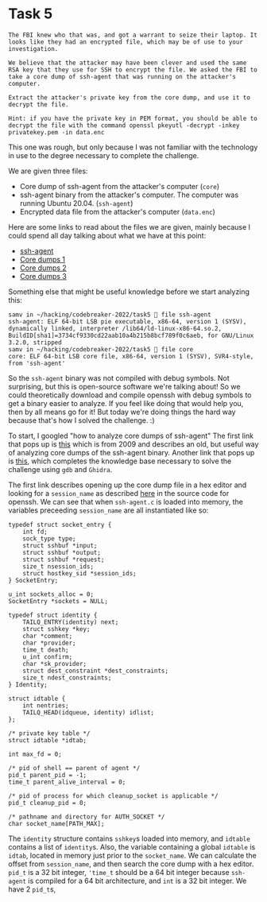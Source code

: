 # Task 5
```
The FBI knew who that was, and got a warrant to seize their laptop. It looks like they had an encrypted file, which may be of use to your investigation.

We believe that the attacker may have been clever and used the same RSA key that they use for SSH to encrypt the file. We asked the FBI to take a core dump of ssh-agent that was running on the attacker's computer.

Extract the attacker's private key from the core dump, and use it to decrypt the file.

Hint: if you have the private key in PEM format, you should be able to decrypt the file with the command openssl pkeyutl -decrypt -inkey privatekey.pem -in data.enc
```

This one was rough, but only because I was not familiar with the technology in use to the degree necessary to complete the challenge.

We are given three files:
 - Core dump of ssh-agent from the attacker's computer (`core`)
 - ssh-agent binary from the attacker's computer. The computer was running Ubuntu 20.04. (`ssh-agent`)
 - Encrypted data file from the attacker's computer (`data.enc`)

Here are some links to read about the files we are given, mainly because I could spend all day talking about what we have at this point:
 - [ssh-agent](https://linux.die.net/man/1/ssh-agent)
 - [Core dumps 1](https://en.wikipedia.org/wiki/Core_dump)
 - [Core dumps 2](https://wiki.archlinux.org/title/Core_dump)
 - [Core dumps 3](https://stackoverflow.com/questions/5115613/core-dump-file-analysis)

Something else that might be useful knowledge before we start analyzing this:
```
samv in ~/hacking/codebreaker-2022/task5  file ssh-agent
ssh-agent: ELF 64-bit LSB pie executable, x86-64, version 1 (SYSV), dynamically linked, interpreter /lib64/ld-linux-x86-64.so.2, BuildID[sha1]=3734cf9330cd22aab10a4b215b8bcf789f0c6aeb, for GNU/Linux 3.2.0, stripped
samv in ~/hacking/codebreaker-2022/task5  file core
core: ELF 64-bit LSB core file, x86-64, version 1 (SYSV), SVR4-style, from 'ssh-agent'
```

So the `ssh-agent` binary was not compiled with debug symbols. Not surprising, but this is open-source software we're talking about!
So we could theoretically download and compile openssh with debug symbols to get a binary easier to analyze.
If you feel like doing that would help you, then by all means go for it! But today we're doing things the hard way because that's how I solved the challenge. :)

To start, I googled "how to analyze core dumps of ssh-agent"
The first link that pops up is [this](https://vnhacker.blogspot.com/2009/09/sapheads-hackjam-2009-challenge-6-or.html) which is from 2009 and describes an old, but useful way of analyzing core dumps of the ssh-agent binary. Another link that pops up is [this](https://security.humanativaspa.it/openssh-ssh-agent-shielded-private-key-extraction-x86_64-linux/), which completes the knowledge base necessary to solve the challenge using `gdb` and `Ghidra`.

The first link describes opening up the core dump file in a hex editor and looking for a `session_name` as described [here](https://github.com/openssh/openssh-portable/blob/master/ssh-agent.c#L168) in the source code for openssh. We can see that when `ssh-agent.c` is loaded into memory, the variables preceeding `session_name` are all instantiated like so:
```
typedef struct socket_entry {
	int fd;
	sock_type type;
	struct sshbuf *input;
	struct sshbuf *output;
	struct sshbuf *request;
	size_t nsession_ids;
	struct hostkey_sid *session_ids;
} SocketEntry;

u_int sockets_alloc = 0;
SocketEntry *sockets = NULL;

typedef struct identity {
	TAILQ_ENTRY(identity) next;
	struct sshkey *key;
	char *comment;
	char *provider;
	time_t death;
	u_int confirm;
	char *sk_provider;
	struct dest_constraint *dest_constraints;
	size_t ndest_constraints;
} Identity;

struct idtable {
	int nentries;
	TAILQ_HEAD(idqueue, identity) idlist;
};

/* private key table */
struct idtable *idtab;

int max_fd = 0;

/* pid of shell == parent of agent */
pid_t parent_pid = -1;
time_t parent_alive_interval = 0;

/* pid of process for which cleanup_socket is applicable */
pid_t cleanup_pid = 0;

/* pathname and directory for AUTH_SOCKET */
char socket_name[PATH_MAX];
```

The `identity` structure contains `sshkey`s loaded into memory, and `idtable` contains a list of `identity`s. Also, the variable containing a global `idtable` is `idtab`, located in memory just prior to the `socket_name`. We can calculate the offset from `session_name`, and then search the core dump with a hex editor. `pid_t` is a 32 bit integer, `'time_t` should be a 64 bit integer because `ssh-agent` is compiled for a 64 bit architecture, and `int` is a 32 bit integer. We have 2 `pid_t`s, 


